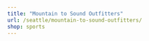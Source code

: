 ```yaml
---
title: "Mountain to Sound Outfitters"
url: /seattle/mountain-to-sound-outfitters/
shop: sports
---
```

